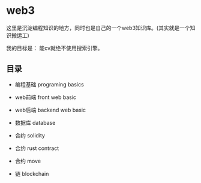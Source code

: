 # web3


这里是沉淀编程知识的地方，同时也是自己的一个web3知识库。(其实就是一个知识搬运工)

我的目标是： 能cv就绝不使用搜索引擎。



## 目录

- 编程基础 programing basics

- web前端 front web basic

- web后端 backend web basic

- 数据库  database



- 合约 solidity

- 合约 rust contract

- 合约 move

- 链 blockchain